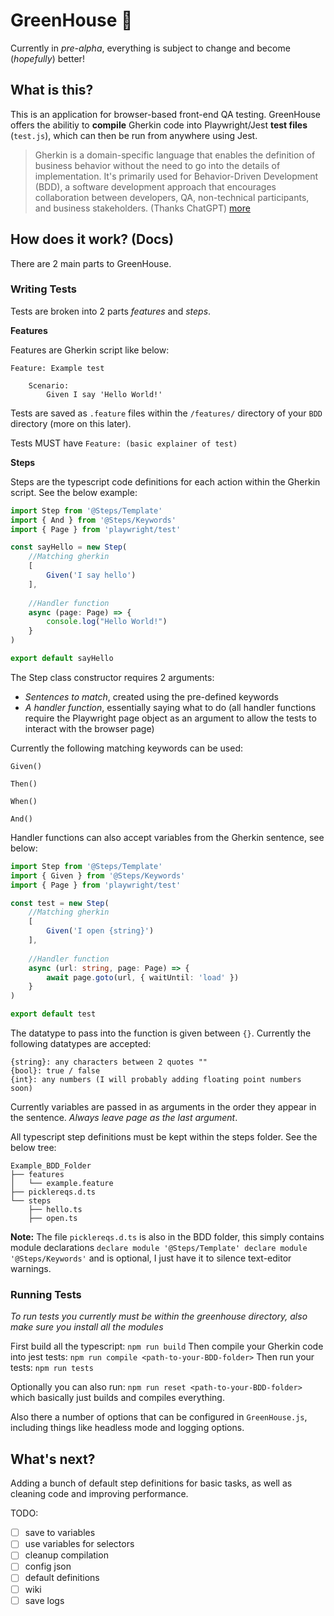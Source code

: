 # GreenHouse 🌱

Currently in *pre-alpha*, everything is subject to change and become (*hopefully*) better! 

## What is this?

This is an application for browser-based front-end QA testing. 
GreenHouse offers the abilitiy to **compile** Gherkin code into Playwright/Jest **test files** (`test.js`), which can then be run from anywhere using Jest.

> Gherkin is a domain-specific language that enables the definition of business behavior without the need to go into the details of implementation. It's primarily used for Behavior-Driven Development (BDD), a software development approach that encourages collaboration between developers, QA, non-technical participants, and business stakeholders. (Thanks ChatGPT) [more](https://cucumber.io/docs/gherkin/reference/)

## How does it work? (Docs)

There are 2 main parts to GreenHouse.

### Writing Tests

Tests are broken into 2 parts *features* and *steps*. <br>

**Features** <br>

Features are Gherkin script like below:
```
Feature: Example test

    Scenario:
        Given I say 'Hello World!'
```

Tests are saved as `.feature` files within the `/features/` directory of your `BDD` directory (more on this later).

Tests MUST have `Feature: (basic explainer of test)`  <br>

**Steps** <br>

Steps are the typescript code definitions for each action within the Gherkin script. See the below example:
```typescript
import Step from '@Steps/Template'
import { And } from '@Steps/Keywords'
import { Page } from 'playwright/test'

const sayHello = new Step(
    //Matching gherkin
    [
        Given('I say hello')
    ],
    
    //Handler function
    async (page: Page) => {
        console.log("Hello World!")
    }
)

export default sayHello
```
The Step class constructor requires 2 arguments:
- *Sentences to match*, created using the pre-defined keywords
- *A handler function*, essentially saying what to do (all handler functions require the Playwright page object as an argument to allow the tests to interact with the browser page)

Currently the following matching keywords can be used:
```
Given()

Then()

When()

And()
```
Handler functions can also accept variables from the Gherkin sentence, see below:
```typescript
import Step from '@Steps/Template'
import { Given } from '@Steps/Keywords'
import { Page } from 'playwright/test'

const test = new Step(
    //Matching gherkin
    [
        Given('I open {string}')
    ],
    
    //Handler function
    async (url: string, page: Page) => {
        await page.goto(url, { waitUntil: 'load' })
    }
)

export default test
```
The datatype to pass into the function is given between `{}`. Currently the following datatypes are accepted:
```
{string}: any characters between 2 quotes ""    
{bool}: true / false  
{int}: any numbers (I will probably adding floating point numbers soon)         
```
Currently variables are passed in as arguments in the order they appear in the sentence. *Always leave page as the last argument*.

All typescript step definitions must be kept within the steps folder. See the below tree:
```
Example_BDD_Folder
├── features
│   └── example.feature
├── picklereqs.d.ts
└── steps
    ├── hello.ts
    ├── open.ts
```
**Note:** The file `picklereqs.d.ts` is also in the BDD folder, this simply contains module declarations `declare module '@Steps/Template' declare module '@Steps/Keywords'` and is optional, I just have it to silence text-editor warnings.

### Running Tests

*To run tests you currently must be within the greenhouse directory, also make sure you install all the modules*

First build all the typescript: `npm run build`
Then compile your Gherkin code into jest tests: `npm run compile <path-to-your-BDD-folder>`
Then run your tests: `npm run tests`

Optionally you can also run: `npm run reset <path-to-your-BDD-folder>` which basically just builds and compiles everything.

Also there a number of options that can be configured in `GreenHouse.js`, including things like headless mode and logging options.

## What's next?

Adding a bunch of default step definitions for basic tasks, as well as cleaning code and improving performance.

TODO:

- [ ] save to variables
- [ ] use variables for selectors
- [ ] cleanup compilation
- [ ] config json
- [ ] default definitions
- [ ] wiki
- [ ] save logs